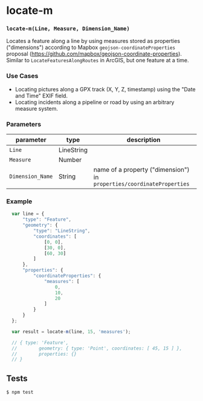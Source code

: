 # locate-m

### `locate-m(Line, Measure, Dimension_Name)`

Locates a feature along a line by using measures stored as properties ("dimensions") according to Mapbox `geojson-coordinateProperties` proposal (https://github.com/mapbox/geojson-coordinate-properties).
Similar to `LocateFeaturesAlongRoutes` in ArcGIS, but one feature at a time.

### Use Cases

- Locating pictures along a GPX track (X, Y, Z, timestamp) using the "Date and Time" EXIF field.
- Locating incidents along a pipeline or road by using an arbitrary measure system.


### Parameters

| parameter        | type       | description                                               |
| ---------------- | ---------- | --------------------------------------------------------- |
| `Line`           | LineString |                                                           |
| `Measure`        | Number     |                                                           |
| `Dimension_Name` | String     | name of a property ("dimension") in `properties/coordinateProperties`  |                                                      |


### Example

```js
  var line = {
      "type": "Feature",
      "geometry": {
          "type": "LineString",
          "coordinates": [
              [0, 0],
              [30, 0],
              [60, 30]
          ]
      },
      "properties": {
          "coordinateProperties": {
              "measures": [
                  0,
                  10,
                  20
              ]
          }
      }
  };

  var result = locate-m(line, 15, 'measures');

  // { type: 'Feature',
  //        geometry: { type: 'Point', coordinates: [ 45, 15 ] },
  //        properties: {}
  // }

```
## Tests

```sh
$ npm test
```

